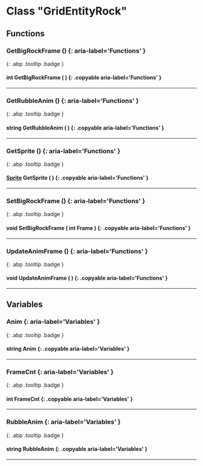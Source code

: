 # Class "GridEntityRock"
## Functions
### GetBigRockFrame () {: aria-label='Functions' }
[ ](#){: .abp .tooltip .badge }
#### int GetBigRockFrame ( ) {: .copyable aria-label='Functions' }

___ 
### GetRubbleAnim () {: aria-label='Functions' }
[ ](#){: .abp .tooltip .badge }
#### string GetRubbleAnim ( ) {: .copyable aria-label='Functions' }

___ 
### GetSprite () {: aria-label='Functions' }
[ ](#){: .abp .tooltip .badge }
#### [Sprite](../Sprite) GetSprite ( ) {: .copyable aria-label='Functions' }

___ 
### SetBigRockFrame () {: aria-label='Functions' }
[ ](#){: .abp .tooltip .badge }
#### void SetBigRockFrame ( int Frame ) {: .copyable aria-label='Functions' }

___ 
### UpdateAnimFrame () {: aria-label='Functions' }
[ ](#){: .abp .tooltip .badge }
#### void UpdateAnimFrame ( ) {: .copyable aria-label='Functions' }

___ 
## Variables
### Anim {: aria-label='Variables' }
[ ](#){: .abp .tooltip .badge }
#### string Anim  {: .copyable aria-label='Variables' }

___ 
### FrameCnt {: aria-label='Variables' }
[ ](#){: .abp .tooltip .badge }
#### int FrameCnt  {: .copyable aria-label='Variables' }

___ 
### RubbleAnim {: aria-label='Variables' }
[ ](#){: .abp .tooltip .badge }
#### string RubbleAnim  {: .copyable aria-label='Variables' }

___ 
